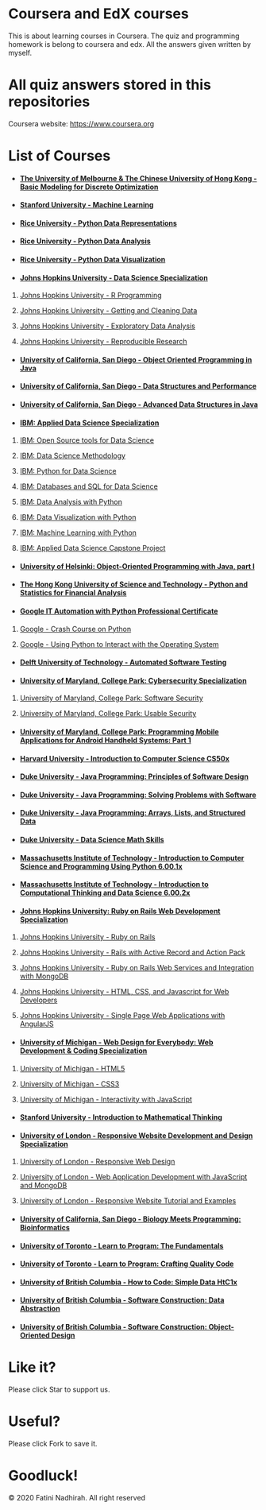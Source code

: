 # Coursera and EdX courses
This is about learning courses in Coursera. The quiz and programming homework is belong to coursera and edx. All the answers given written by myself.

# All quiz answers stored in this repositories

Coursera website: https://www.coursera.org

# List of Courses
- #### [The University of Melbourne & The Chinese University of Hong Kong - Basic Modeling for Discrete Optimization](./The%20University%20of%20Melbourne%20-%20Basic%20Modeling%20for%20Discrete%20Optimization.rar)
- #### [Stanford University - Machine Learning](./Stanford%20University%20-%20Machine%20Learning)
- #### [Rice University - Python Data Representations](./Rice-Python%20Data%20Representations)

- #### [Rice University - Python Data Analysis](./Rice-Python%20Data%20Analysis)

- #### [Rice University - Python Data Visualization](./Rice-Python%20Data%20Visualization)

- #### [Johns Hopkins University - Data Science Specialization](./Johns%20Hopkins%20University%20-%20Data%20Science%20Specialization)

1. [Johns Hopkins University - R Programming](./Johns%20Hopkins%20University%20-%20Data%20Science%20Specialization/Johns%20Hopkins%20University%20-%20R%20Programming)

2. [Johns Hopkins University - Getting and Cleaning Data](./Johns%20Hopkins%20University%20-%20Data%20Science%20Specialization/Johns%20Hopkins%20University%20-%20Getting%20and%20Cleaning%20Data)

3. [Johns Hopkins University - Exploratory Data Analysis](./Johns%20Hopkins%20University%20-%20Data%20Science%20Specialization/Johns%20Hopkins%20University%20-%20Exploratory%20Data%20Analysis)

4. [Johns Hopkins University - Reproducible Research](./Johns%20Hopkins%20University%20-%20Data%20Science%20Specialization/Johns%20Hopkins%20University%20-%20Reproducible%20Research)

- #### [University of California, San Diego - Object Oriented Programming in Java](./UCSD%20Object%20Oriented%20Programming%20in%20Java)

- #### [University of California, San Diego - Data Structures and Performance](./UCSD%20Data%20Structures%20and%20Performance)

- #### [University of California, San Diego - Advanced Data Structures in Java](./UCSD%20Advanced%20Data%20Structures%20in%20Java)

- #### [IBM: Applied Data Science Specialization](./Applied%20Data%20Science%20Specialization%20IBM)

1. [IBM: Open Source tools for Data Science](./Applied%20Data%20Science%20Specialization%20IBM/IBM%20-%20Open%20Source%20tools%20for%20Data%20Science)

2. [IBM: Data Science Methodology](./Applied%20Data%20Science%20Specialization%20IBM/IBM%20-%20Data%20Science%20Methodology)

3. [IBM: Python for Data Science](./Applied%20Data%20Science%20Specialization%20IBM/IBM%20-%20Python%20for%20Data%20Science)
4. [IBM: Databases and SQL for Data Science](./Applied%20Data%20Science%20Specialization%20IBM/IBM%20-%20Databases%20and%20SQL%20for%20Data%20Science)

5. [IBM: Data Analysis with Python](./Applied%20Data%20Science%20Specialization%20IBM/IBM%20-%20Data%20Analysis%20with%20Python)

6. [IBM: Data Visualization with Python](.Applied%20Data%20Science%20Specialization%20IBM/IBM%20-%20Data%20Visualization%20with%20Python/)

7. [IBM: Machine Learning with Python](./Applied%20Data%20Science%20Specialization%20IBM/IBM%20-%20Machine%20Learning%20with%20Python)

8. [IBM: Applied Data Science Capstone Project](./Applied%20Data%20Science%20Specialization%20IBM/IBM%20-%20Applied%20Data%20Science%20Capstone%20Project)

- #### [University of Helsinki: Object-Oriented Programming with Java, part I](./Object%20Oriented%20Programming%20with%20Java%20pt1%20University%20of%20Helsinki%20moocfi)

- #### [The Hong Kong University of Science and Technology - Python and Statistics for Financial Analysis](./HKUST%20%20-%20Python%20and%20Statistics%20for%20Financial%20Analysis)

- #### [Google IT Automation with Python Professional Certificate](./Google%20IT%20Automation%20with%20Python)

1. [Google - Crash Course on Python](./Google%20IT%20Automation%20with%20Python/Google%20-%20Crash%20Course%20on%20Python)

2. [Google - Using Python to Interact with the Operating System](./Google%20IT%20Automation%20with%20Python/Google%20-%20Using%20Python%20to%20Interact%20with%20the%20Operating%20System)

- #### [Delft University of Technology - Automated Software Testing](./)
- #### [University of Maryland, College Park: Cybersecurity Specialization](./)

1. [University of Maryland, College Park: Software Security](./)

2. [University of Maryland, College Park: Usable Security](./)

- #### [University of Maryland, College Park: Programming Mobile Applications for Android Handheld Systems: Part 1](./)

- #### [Harvard University - Introduction to Computer Science CS50x](./)

- #### [Duke University - Java Programming: Principles of Software Design](./)

- #### [Duke University - Java Programming: Solving Problems with Software](./)

- #### [Duke University - Java Programming: Arrays, Lists, and Structured Data](./)

- #### [Duke University - Data Science Math Skills](./)
- #### [Massachusetts Institute of Technology - Introduction to Computer Science and Programming Using Python 6.00.1x](./)

- #### [Massachusetts Institute of Technology - Introduction to Computational Thinking and Data Science 6.00.2x](./)
- #### [Johns Hopkins University: Ruby on Rails Web Development Specialization](./)
1. [Johns Hopkins University - Ruby on Rails](./)

2. [Johns Hopkins University - Rails with Active Record and Action Pack](./)
3. [Johns Hopkins University - Ruby on Rails Web Services and Integration with MongoDB](./)

4. [Johns Hopkins University - HTML, CSS, and Javascript for Web Developers](./)
5. [Johns Hopkins University - Single Page Web Applications with AngularJS](./)

- #### [University of Michigan - Web Design for Everybody: Web Development & Coding Specialization](./)

1. [University of Michigan - HTML5](./)

2. [University of Michigan - CSS3](./)

3. [University of Michigan -  Interactivity with JavaScript](./)

- #### [Stanford University - Introduction to Mathematical Thinking](./)

- #### [University of London - Responsive Website Development and Design Specialization](./)

1. [University of London - Responsive Web Design](./)

2. [University of London - Web Application Development with JavaScript and MongoDB](./)

3. [University of London - Responsive Website Tutorial and Examples](./)
- #### [University of California, San Diego - Biology Meets Programming: Bioinformatics](./)
- #### [University of Toronto - Learn to Program: The Fundamentals](./)

- #### [University of Toronto - Learn to Program: Crafting Quality Code](./)
- #### [University of British Columbia - How to Code: Simple Data HtC1x](./)

- #### [University of British Columbia - Software Construction: Data Abstraction](./)

- #### [University of British Columbia - Software Construction: Object-Oriented Design](./)



 # Like it? 
  Please click Star to support us.
  
 # Useful?
  Please click Fork to save it.
  
 # Goodluck!



© 2020 Fatini Nadhirah. All right reserved
